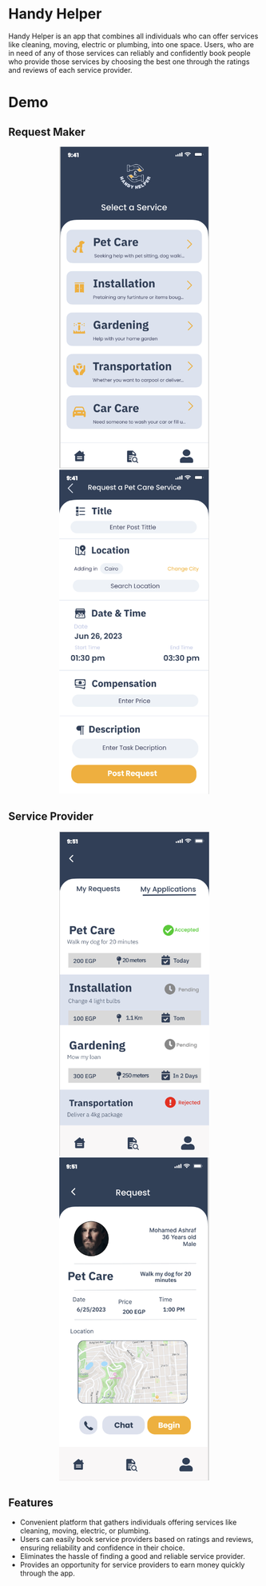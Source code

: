 # Handy Helper

Handy Helper is an app that combines all individuals who can offer services like cleaning, moving, electric or plumbing, into one space. Users, who are in need of any of those services can reliably and confidently book people who provide those services by choosing the best one through the ratings and reviews of each service provider.

# Demo
## Request Maker
<p float="left" align="center">
  <img src="demo/RequestMaker1.png" width="300" /> 
  <img src="demo/RequestMaker2.png" width="300" />
</p>

## Service Provider
<p float="left" align="center">
  <img src="demo/ServiceProvider1.png" width="300" /> 
  <img src="demo/ServiceProvider2.png" width="300" />
</p>

## Features

- Convenient platform that gathers individuals offering services like cleaning, moving, electric, or plumbing.
- Users can easily book service providers based on ratings and reviews, ensuring reliability and confidence in their choice.
- Eliminates the hassle of finding a good and reliable service provider.
- Provides an opportunity for service providers to earn money quickly through the app.
